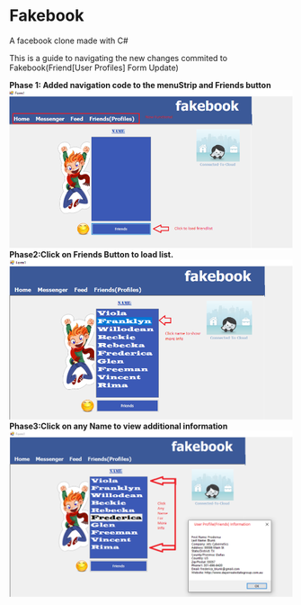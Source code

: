 # Fakebook
A facebook clone made with C#



This is a guide to navigating the new changes commited to Fakebook(Friend[User Profiles] Form Update)

<b>Phase 1: Added navigation code to the menuStrip and Friends button</b>
![View1](bin/Debug/profileSC1.png)
<b>Phase2:Click on Friends Button to load list.</b>
![View2](bin/Debug/profileSC2.png)
<b>Phase3:Click on any Name to view additional information</b>
![View3](bin/Debug/profileSC3.png)

